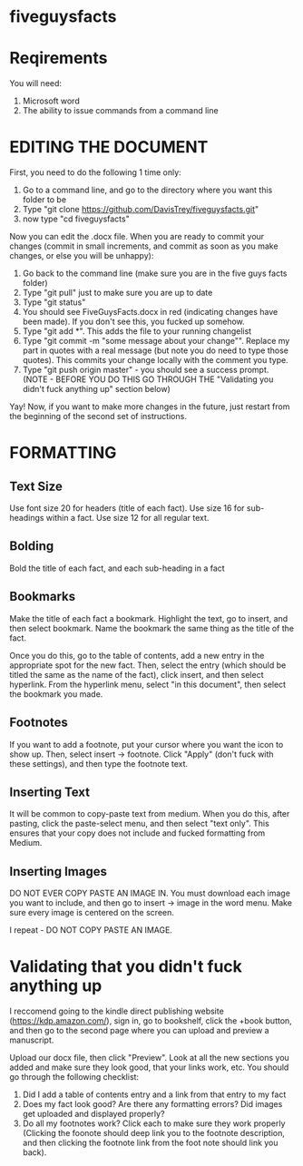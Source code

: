 # fiveguysfacts

# Reqirements
You will need:

1. Microsoft word
2. The ability to issue commands from a command line

# EDITING THE DOCUMENT
First, you need to do the following 1 time only:

1. Go to a command line, and go to the directory where you want this folder to be
2. Type "git clone https://github.com/DavisTrey/fiveguysfacts.git"
3. now type "cd fiveguysfacts"

Now you can edit the .docx file. When you are ready to commit your changes (commit in small increments, and commit as soon as you make changes, or else you will be unhappy):

1. Go back to the command line (make sure you are in the five guys facts folder)
2. Type "git pull" just to make sure you are up to date
3. Type "git status"
4. You should see FiveGuysFacts.docx in red (indicating changes have been made). If you don't see this, you fucked up somehow. 
5. Type "git add *". This adds the file to your running changelist
6. Type "git commit -m "some message about your change"". Replace my part in quotes with a real message (but note you do need to type those quotes). This commits your change locally with the comment you type. 
7. Type "git push origin master" - you should see a success prompt.  (NOTE - BEFORE YOU DO THIS GO THROUGH THE "Validating you didn't fuck anything up" section below)

Yay! Now, if you want to make more changes in the future, just restart from the beginning of the second set of instructions. 

# FORMATTING
## Text Size
Use font size 20 for headers (title of each fact). Use size 16 for sub-headings within a fact. Use size 12 for all regular text. 

## Bolding
Bold the title of each fact, and each sub-heading in a fact

## Bookmarks
Make the title of each fact a bookmark. Highlight the text, go to insert, and then select bookmark. Name the bookmark the same thing as the title of the fact.

Once you do this, go to the table of contents, add a new entry in the appropriate spot for the new fact. Then, select the entry (which should be titled the same as the name of the fact), click insert, and then select hyperlink. From the hyperlink menu, select "in this document", then select the bookmark you made. 

## Footnotes
If you want to add a footnote, put your cursor where you want the icon to show up. Then, select insert -> footnote. Click "Apply" (don't fuck with these settings), and then type the footnote text. 

## Inserting Text
It will be common to copy-paste text from medium. When you do this, after pasting, click the paste-select menu, and then select "text only". This ensures that your copy does not include and fucked formatting from Medium. 

## Inserting Images
DO NOT EVER COPY PASTE AN IMAGE IN. You must download each image you want to include, and then go to insert -> image in the word menu. Make sure every image is centered on the screen. 

I repeat - DO NOT COPY PASTE AN IMAGE. 

# Validating that you didn't fuck anything up
I reccomend going to the kindle direct publishing website (https://kdp.amazon.com/), sign in, go to bookshelf, click the +book button, and then go to the second page where you can upload and preview a manuscript. 

Upload our docx file, then click "Preview". Look at all the new sections you added and make sure they look good, that your links work, etc. You should go through the following checklist: 

1. Did I add a table of contents entry and a link from that entry to my fact
2. Does my fact look good? Are there any formatting errors? Did images get uploaded and displayed properly?
3. Do all my footnotes work? Click each to make sure they work properly (Clicking the foonote should deep link you to the footnote description, and then clicking the footnote link from the foot note should link you back). 
    


